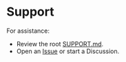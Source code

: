 # Support

For assistance:

- Review the root [SUPPORT.md](../SUPPORT.md).
- Open an [Issue](https://github.com/nascentcyborg/Resonance-Bench-/issues) or start a Discussion.
